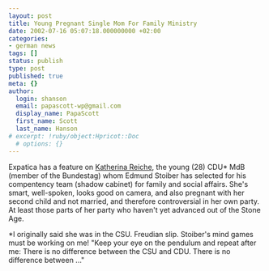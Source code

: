 ```yaml
---
layout: post
title: Young Pregnant Single Mom For Family Ministry
date: 2002-07-16 05:07:18.000000000 +02:00
categories:
- german news
tags: []
status: publish
type: post
published: true
meta: {}
author:
  login: shanson
  email: papascott-wp@gmail.com
  display_name: PapaScott
  first_name: Scott
  last_name: Hanson
# excerpt: !ruby/object:Hpricot::Doc
  # options: {}
---
```

<p>Expatica has a feature on <a href="http://www.expatica.com/germany.asp?pad=190,230,&amp;item_id=24004">Katherina Reiche</a>, the young (28) CDU* MdB (member of the Bundestag) whom Edmund Stoiber has selected for his compentency team (shadow cabinet) for family and social affairs. She's smart, well-spoken, looks good on camera, and also pregnant with her second child and not married, and therefore controversial in her own party. At least those parts of her party who haven't yet advanced out of the Stone Age.</p>
<p>*I originally said she was in the CSU. Freudian slip. Stoiber's mind games must be working on me! "Keep your eye on the pendulum and repeat after me: There is no difference between the CSU and CDU. There is no difference between ..."</p>
